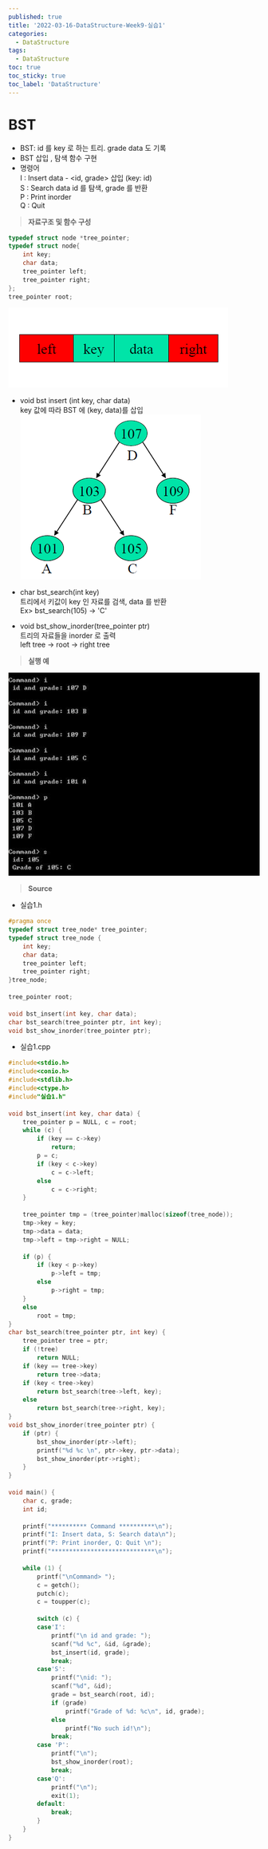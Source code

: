 ```yaml
---
published: true
title: '2022-03-16-DataStructure-Week9-실습1'
categories:
  - DataStructure
tags:
  - DataStructure
toc: true
toc_sticky: true
toc_label: 'DataStructure'
---
```


# BST

- BST: id 를 key 로 하는 트리. grade data 도 기록
- BST 삽입 , 탐색 함수 구현
- 명령어  
  I : Insert data - <id, grade> 삽입 (key: id)  
  S : Search data id 를 탐색, grade 를 반환  
  P : Print inorder  
  Q : Quit

> **자료구조 및 함수 구성**

```C
typedef struct node *tree_pointer;
typedef struct node{
	int key;
	char data;
	tree_pointer left;
	tree_pointer right;
};
tree_pointer root;
```

![image](https://github.com/222SeungHyun/222SeungHyun.github.io/blob/master/_images/%EC%9E%90%EB%A3%8C%EA%B5%AC%EC%A1%B0%EC%99%80%EC%8B%A4%EC%8A%B5-9%EC%9E%A5-%EC%8B%A4%EC%8A%B51-1.png?raw=true)

- void bst insert (int key, char data)  
  key 값에 따라 BST 에 (key, data)를 삽입  
  ![image](https://github.com/222SeungHyun/222SeungHyun.github.io/blob/master/_images/%EC%9E%90%EB%A3%8C%EA%B5%AC%EC%A1%B0%EC%99%80%EC%8B%A4%EC%8A%B5-9%EC%9E%A5-%EC%8B%A4%EC%8A%B51-2.png?raw=true)

- char bst_search(int key)  
  트리에서 키값이 key 인 자료를 검색, data 를 반환  
  Ex> bst_search(105) -> 'C'

- void bst_show_inorder(tree_pointer ptr)  
  트리의 자료들을 inorder 로 출력  
  left tree -> root -> right tree

> **실행 예**

![image](https://github.com/222SeungHyun/222SeungHyun.github.io/blob/master/_images/%EC%9E%90%EB%A3%8C%EA%B5%AC%EC%A1%B0%EC%99%80%EC%8B%A4%EC%8A%B5-9%EC%9E%A5-%EC%8B%A4%EC%8A%B51-4.png?raw=true)

> **Source**

- 실습1.h

```C
#pragma once
typedef struct tree_node* tree_pointer;
typedef struct tree_node {
	int key;
	char data;
	tree_pointer left;
	tree_pointer right;
}tree_node;

tree_pointer root;

void bst_insert(int key, char data);
char bst_search(tree_pointer ptr, int key);
void bst_show_inorder(tree_pointer ptr);

```

- 실습1.cpp

```C
#include<stdio.h>
#include<conio.h>
#include<stdlib.h>
#include<ctype.h>
#include"실습1.h"

void bst_insert(int key, char data) {
	tree_pointer p = NULL, c = root;
	while (c) {
		if (key == c->key)
			return;
		p = c;
		if (key < c->key)
			c = c->left;
		else
			c = c->right;
	}

	tree_pointer tmp = (tree_pointer)malloc(sizeof(tree_node));
	tmp->key = key;
	tmp->data = data;
	tmp->left = tmp->right = NULL;

	if (p) {
		if (key < p->key)
			p->left = tmp;
		else
			p->right = tmp;
	}
	else
		root = tmp;
}
char bst_search(tree_pointer ptr, int key) {
	tree_pointer tree = ptr;
	if (!tree)
		return NULL;
	if (key == tree->key)
		return tree->data;
	if (key < tree->key)
		return bst_search(tree->left, key);
	else
		return bst_search(tree->right, key);
}
void bst_show_inorder(tree_pointer ptr) {
	if (ptr) {
		bst_show_inorder(ptr->left);
		printf("%d %c \n", ptr->key, ptr->data);
		bst_show_inorder(ptr->right);
	}
}

void main() {
	char c, grade;
	int id;

	printf("********** Command **********\n");
	printf("I: Insert data, S: Search data\n");
	printf("P: Print inorder, Q: Quit \n");
	printf("*****************************\n");

	while (1) {
		printf("\nCommand> ");
		c = getch();
		putch(c);
		c = toupper(c);

		switch (c) {
		case'I':
			printf("\n id and grade: ");
			scanf("%d %c", &id, &grade);
			bst_insert(id, grade);
			break;
		case'S':
			printf("\nid: ");
			scanf("%d", &id);
			grade = bst_search(root, id);
			if (grade)
				printf("Grade of %d: %c\n", id, grade);
			else
				printf("No such id!\n");
			break;
		case 'P':
			printf("\n");
			bst_show_inorder(root);
			break;
		case'Q':
			printf("\n");
			exit(1);
		default:
			break;
		}
	}
}
```
